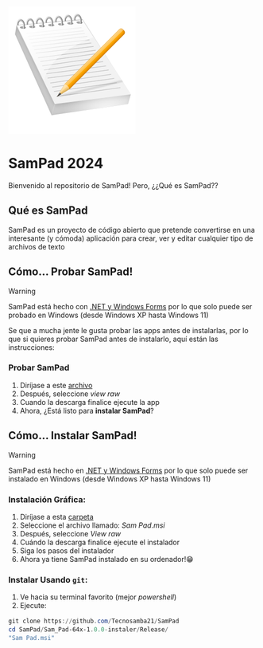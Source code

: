 ![logo](https://github.com/Tecnosamba21/SamPad/blob/main/logo.png)
# SamPad 2024

Bienvenido al repositorio de SamPad! Pero, ¿¿Qué es SamPad??

## Qué es SamPad

SamPad es un proyecto de código abierto que pretende convertirse en una interesante (y cómoda) aplicación para crear, ver y editar cualquier tipo de archivos de texto

## Cómo... Probar SamPad!

> [!WARNING]
> SamPad está hecho con [.NET y Windows Forms](https://learn.microsoft.com/es-es/dotnet/desktop/winforms/overview/?view=netdesktop-8.0) por lo que solo puede ser probado en Windows (desde Windows XP hasta Windows 11)

Se que a mucha jente le gusta probar las apps antes de instalarlas, por lo que si quieres probar SamPad antes de instalarlo, aquí están las instrucciones:

### Probar SamPad

1. Diríjase a este [archivo](SamPad/bin/Release/SamPad.exe)
2. Después, seleccione *view raw*
3. Cuando la descarga finalice ejecute la app
4. Ahora, ¿Está listo para **instalar SamPad**?


## Cómo... Instalar SamPad!

> [!WARNING]
> SamPad está hecho en [.NET y Windows Forms](https://learn.microsoft.com/es-es/dotnet/desktop/winforms/overview/?view=netdesktop-8.0) por lo que solo puede ser instalado en Windows (desde Windows XP hasta Windows 11)

### Instalación Gráfica:

1. Diríjase a esta [carpeta](Sam_Pad-64x-1.0.0-instaler/Release/)
2. Seleccione el archivo llamado: *Sam Pad.msi*
3. Después, seleccione *View raw*
4. Cuándo la descarga finalice ejecute el instalador
5. Siga los pasos del instalador
6. Ahora ya tiene SamPad instalado en su ordenador!😁

### Instalar Usando `git`:
  
1. Ve hacia su terminal favorito (mejor *powershell*)
2. Ejecute:
~~~powershell
git clone https://github.com/Tecnosamba21/SamPad
cd SamPad/Sam_Pad-64x-1.0.0-instaler/Release/
"Sam Pad.msi"
~~~
